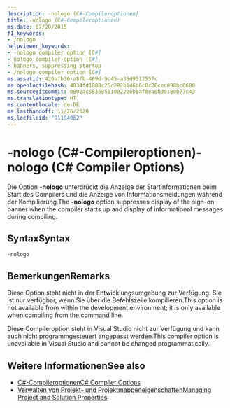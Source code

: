 ```yaml
---
description: -nologo (C#-Compileroptionen)
title: -nologo (C#-Compileroptionen)
ms.date: 07/20/2015
f1_keywords:
- /nologo
helpviewer_keywords:
- -nologo compiler option [C#]
- nologo compiler option [C#]
- banners, suppressing startup
- /nologo compiler option [C#]
ms.assetid: 426afb36-a8fb-469d-9c45-a35d9512557c
ms.openlocfilehash: 4834fd1888c25c282b146b6c0c26cec898bc0680
ms.sourcegitcommit: 0802ac583585110022beb6af8ea0b39188b77c43
ms.translationtype: HT
ms.contentlocale: de-DE
ms.lasthandoff: 11/26/2020
ms.locfileid: "91194062"
---
```

# <a name="-nologo-c-compiler-options"></a><span data-ttu-id="96aa9-103">-nologo (C#-Compileroptionen)</span><span class="sxs-lookup"><span data-stu-id="96aa9-103">-nologo (C# Compiler Options)</span></span>

<span data-ttu-id="96aa9-104">Die Option **-nologo** unterdrückt die Anzeige der Startinformationen beim Start des Compilers und die Anzeige von Informationsmeldungen während der Kompilierung.</span><span class="sxs-lookup"><span data-stu-id="96aa9-104">The **-nologo** option suppresses display of the sign-on banner when the compiler starts up and display of informational messages during compiling.</span></span>  
  
## <a name="syntax"></a><span data-ttu-id="96aa9-105">Syntax</span><span class="sxs-lookup"><span data-stu-id="96aa9-105">Syntax</span></span>  
  
```console  
-nologo  
```  
  
## <a name="remarks"></a><span data-ttu-id="96aa9-106">Bemerkungen</span><span class="sxs-lookup"><span data-stu-id="96aa9-106">Remarks</span></span>  

 <span data-ttu-id="96aa9-107">Diese Option steht nicht in der Entwicklungsumgebung zur Verfügung. Sie ist nur verfügbar, wenn Sie über die Befehlszeile kompilieren.</span><span class="sxs-lookup"><span data-stu-id="96aa9-107">This option is not available from within the development environment; it is only available when compiling from the command line.</span></span>  
  
 <span data-ttu-id="96aa9-108">Diese Compileroption steht in Visual Studio nicht zur Verfügung und kann auch nicht programmgesteuert angepasst werden.</span><span class="sxs-lookup"><span data-stu-id="96aa9-108">This compiler option is unavailable in Visual Studio and cannot be changed programmatically.</span></span>  
  
## <a name="see-also"></a><span data-ttu-id="96aa9-109">Weitere Informationen</span><span class="sxs-lookup"><span data-stu-id="96aa9-109">See also</span></span>

- [<span data-ttu-id="96aa9-110">C#-Compileroptionen</span><span class="sxs-lookup"><span data-stu-id="96aa9-110">C# Compiler Options</span></span>](./index.md)
- [<span data-ttu-id="96aa9-111">Verwalten von Projekt- und Projektmappeneigenschaften</span><span class="sxs-lookup"><span data-stu-id="96aa9-111">Managing Project and Solution Properties</span></span>](/visualstudio/ide/managing-project-and-solution-properties)
